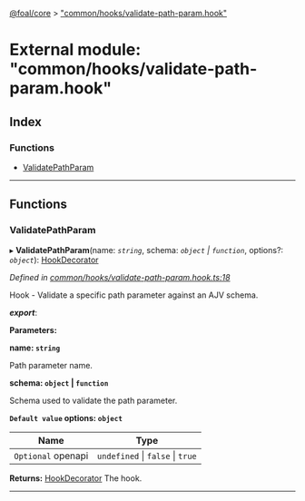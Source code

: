 [@foal/core](../README.md) > ["common/hooks/validate-path-param.hook"](../modules/_common_hooks_validate_path_param_hook_.md)

# External module: "common/hooks/validate-path-param.hook"

## Index

### Functions

* [ValidatePathParam](_common_hooks_validate_path_param_hook_.md#validatepathparam)

---

## Functions

<a id="validatepathparam"></a>

###  ValidatePathParam

▸ **ValidatePathParam**(name: *`string`*, schema: *`object` \| `function`*, options?: *`object`*): [HookDecorator](_core_hooks_.md#hookdecorator)

*Defined in [common/hooks/validate-path-param.hook.ts:18](https://github.com/FoalTS/foal/blob/538afb23/packages/core/src/common/hooks/validate-path-param.hook.ts#L18)*

Hook - Validate a specific path parameter against an AJV schema.

*__export__*: 

**Parameters:**

**name: `string`**

Path parameter name.

**schema: `object` \| `function`**

Schema used to validate the path parameter.

**`Default value` options: `object`**

| Name | Type |
| ------ | ------ |
| `Optional` openapi | `undefined` \| `false` \| `true` |

**Returns:** [HookDecorator](_core_hooks_.md#hookdecorator)
The hook.

___

